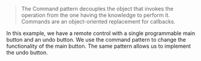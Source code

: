 > The Command pattern decouples the object that invokes the operation from the one having the knowledge to perform it.  Commands are an object-oriented replacement for callbacks.

In this example, we have a remote control with a single programmable main button and an undo button. We use the command pattern to change the functionality of the main button. The same pattern allows us to implement the undo button. 